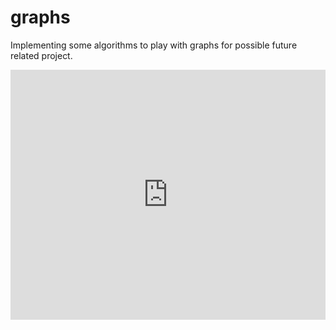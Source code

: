 # graphs
Implementing some algorithms to play with graphs for possible future related project. 
<iframe height="400px" width="100%" src="https://repl.it/@OopsOverflow/graphs?lite=true" scrolling="no" frameborder="no" allowtransparency="true" allowfullscreen="true" sandbox="allow-forms allow-pointer-lock allow-popups allow-same-origin allow-scripts allow-modals"></iframe>

